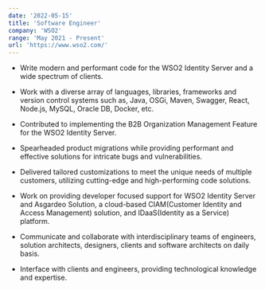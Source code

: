 ```yaml
---
date: '2022-05-15'
title: 'Software Engineer'
company: 'WSO2'
range: 'May 2021 - Present'
url: 'https://www.wso2.com/'
---
```


- Write modern and performant code for the WSO2 Identity Server and a wide spectrum of clients.

- Work with a diverse array of languages, libraries, frameworks and version control systems such as, Java, OSGi, Maven, Swagger, React, Node.js, MySQL, Oracle DB, Docker, etc.

- Contributed to implementing the B2B Organization Management Feature for the WSO2 Identity Server.

- Spearheaded product migrations while providing performant and effective solutions for intricate bugs and vulnerabilities.

- Delivered tailored customizations to meet the unique needs of multiple customers, utilizing cutting-edge and high-performing code solutions.

- Work on providing developer focused support for WSO2 Identity Server and Asgardeo Solution, a cloud-based CIAM(Customer Identity and Access Management) solution, and IDaaS(Identity as a Service) platform.

- Communicate and collaborate with interdisciplinary teams of engineers, solution architects, designers, clients and software architects on daily basis.

- Interface with clients and engineers, providing technological knowledge and expertise.